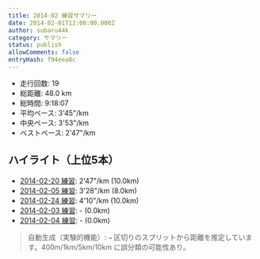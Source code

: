 ```yaml
---
title: 2014-02 練習サマリー
date: 2014-02-01T12:00:00.000Z
author: subaru44k
category: サマリー
status: publish
allowComments: false
entryHash: f94eea8c
---
```

- 走行回数: 19
- 総距離: 48.0 km
- 総時間: 9:18:07
- 平均ペース: 3'45"/km
- 中央ペース: 3'53"/km
- ベストペース: 2'47"/km

## ハイライト（上位5本）
- [2014-02-20 練習](/2014-02-20-d8395bde0027608f3bc5160db4e7f7fc/): 2'47"/km (10.0km)
- [2014-02-05 練習](/2014-02-05-5ee3771e2959ebd1cd98f475815fc3a6/): 3'28"/km (8.0km)
- [2014-02-24 練習](/2014-02-24-5301428c8f81829ed39f55239bdfc5ac/): 4'10"/km (10.0km)
- [2014-02-03 練習](/2014-02-03-e612474a931e6e35426a891b11c45cc3/): - (0.0km)
- [2014-02-04 練習](/2014-02-04-408e9835df86cfee71a2c9a8d43083e8/): - (0.0km)

> 自動生成（実験的機能）: `→` 区切りのスプリットから距離を推定しています。400m/1km/5km/10km に誤分類の可能性あり。
